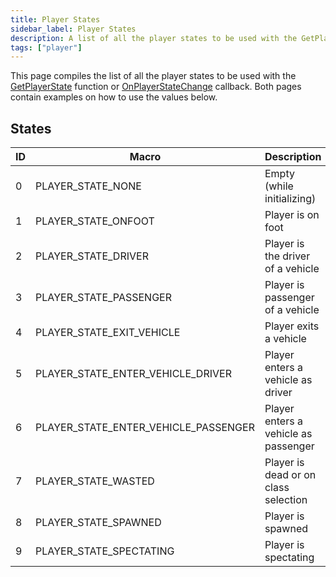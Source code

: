 ```yaml
---
title: Player States
sidebar_label: Player States
description: A list of all the player states to be used with the GetPlayerState function or OnPlayerStateChange callback.
tags: ["player"]
---
```


This page compiles the list of all the player states to be used with the [GetPlayerState](../functions/GetPlayerState) function or [OnPlayerStateChange](../callbacks/OnPlayerStateChange) callback. Both pages contain examples on how to use the values below.

## States

| ID  | Macro                                | Description                          |
| --- | ------------------------------------ | ------------------------------------ |
| 0   | PLAYER_STATE_NONE                    | Empty (while initializing)           |
| 1   | PLAYER_STATE_ONFOOT                  | Player is on foot                    |
| 2   | PLAYER_STATE_DRIVER                  | Player is the driver of a vehicle    |
| 3   | PLAYER_STATE_PASSENGER               | Player is passenger of a vehicle     |
| 4   | PLAYER_STATE_EXIT_VEHICLE            | Player exits a vehicle               |
| 5   | PLAYER_STATE_ENTER_VEHICLE_DRIVER    | Player enters a vehicle as driver    |
| 6   | PLAYER_STATE_ENTER_VEHICLE_PASSENGER | Player enters a vehicle as passenger |
| 7   | PLAYER_STATE_WASTED                  | Player is dead or on class selection |
| 8   | PLAYER_STATE_SPAWNED                 | Player is spawned                    |
| 9   | PLAYER_STATE_SPECTATING              | Player is spectating                 |
